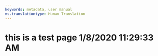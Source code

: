 ```yaml
---
keywords: metadata, user manual
ms.translationtype: Human Translation
---
```

# this is a test page 1/8/2020 11:29:33 AM